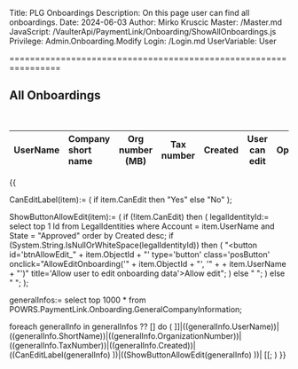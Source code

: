 Title: PLG Onboardings
Description: On this page user can find all onboardings.
Date: 2024-06-03
Author: Mirko Kruscic
Master: /Master.md
JavaScript: /VaulterApi/PaymentLink/Onboarding/ShowAllOnboardings.js
Privilege: Admin.Onboarding.Modify
Login: /Login.md
UserVariable: User

================================================================

All Onboardings
----------

<br />

| UserName | Company short name | Org number (MB) | Tax number | Created | User can edit | Options |
|:---------|:-------------------|:---------------:|:----------:|:--------|:-------------:|:--------|
{{

CanEditLabel(item):=
(
	if item.CanEdit then
		"<span >Yes</span>"
	else
		"<span id='lblCanEdit_" + item.ObjectId + "'>No</span>"
);

ShowButtonAllowEdit(item):=
(
	if (!item.CanEdit) then
	(
		legalIdentityId:= select top 1 Id from LegalIdentities where Account = item.UserName and State = "Approved" order by Created desc;
		if (System.String.IsNullOrWhiteSpace(legalIdentityId)) then
		(
			"<button id='btnAllowEdit_" + item.ObjectId + "' type='button' class='posButton' onclick=\"AllowEditOnboarding('" + item.ObjectId + "', '" +  + item.UserName + "')\" title='Allow user to edit onboarding data'>Allow edit</button>";
		)
		else 
			" ";
	)
	else 
		" ";
);

generalInfos:= select top 1000 * from POWRS.PaymentLink.Onboarding.GeneralCompanyInformation;

foreach generalInfo in generalInfos ?? [] do
(
]]|((generalInfo.UserName))|((generalInfo.ShortName))|((generalInfo.OrganizationNumber))|((generalInfo.TaxNumber))|((generalInfo.Created))|((CanEditLabel(generalInfo) ))|((ShowButtonAllowEdit(generalInfo) ))|
[[;
)
}}